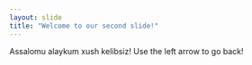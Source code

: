 ```yaml
---
layout: slide
title: "Welcome to our second slide!"
---
```

Assalomu alaykum xush kelibsiz!
Use the left arrow to go back!
